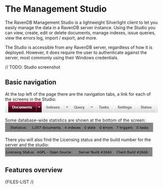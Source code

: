 
# The Management Studio

The RavenDB Management Studio is a lightweight Silverlight client to let you easily manage the data in a RavenDB server instance. Using the Studio you can view, create, edit or delete documents, manage indexes, issue queries, view the errors log, import / export, and more.

The Studio is accessible from any RavenDB server, regardless of how it is deployed. However, it does require the user to authenticate against the server, most commonly using their Windows credentials.

// TODO: Studio screenshot

## Basic navigation

At the top left of the page there are the navigation tabs, a link for each of the screens in the Studio:  
![](Images/studio_base_1.PNG)  

Some database-wide statistics are shown at the bottom of the screen:  
![](Images/studio_base_3.PNG)

There you will also find the Licensing status and the build number for the server and the studio:  
![](Images/studio_base_4.PNG)

## Features overview

{FILES-LIST /}